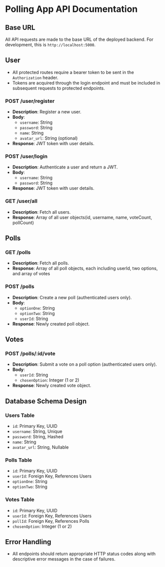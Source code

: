 # Polling App API Documentation

## Base URL

All API requests are made to the base URL of the deployed backend. For development, this is `http://localhost:5000`.

## User

- All protected routes require a bearer token to be sent in the `Authorization` header.
- Tokens are acquired through the login endpoint and must be included in subsequent requests to protected endpoints.

### POST /user/register

- **Description**: Register a new user.
- **Body**:
  - `username`: String
  - `password`: String
  - `name`: String
  - `avatar_url`: String (optional)
- **Response**: JWT token with user details.

### POST /user/login

- **Description**: Authenticate a user and return a JWT.
- **Body**:
  - `username`: String
  - `password`: String
- **Response**: JWT token with user details.

### GET /user/all

- **Description**: Fetch all users.
- **Response**: Array of all user objects(id, username, name, voteCount, pollCount)

## Polls

### GET /polls

- **Description**: Fetch all polls.
- **Response**: Array of all poll objects, each including userId, two options, and array of votes

### POST /polls

- **Description**: Create a new poll (authenticated users only).
- **Body**:
  - `optionOne`: String
  - `optionTwo`: String
  - `userId`: String
- **Response**: Newly created poll object.

## Votes

### POST /polls/:id/vote

- **Description**: Submit a vote on a poll option (authenticated users only).
- **Body**:
  - `userId`: String
  - `chosenOption`: Integer (1 or 2)
- **Response**: Newly created vote object.

## Database Schema Design

### Users Table

- `id`: Primary Key, UUID
- `username`: String, Unique
- `password`: String, Hashed
- `name`: String
- `avatar_url`: String, Nullable

### Polls Table

- `id`: Primary Key, UUID
- `userId`: Foreign Key, References Users
- `optionOne`: String
- `optionTwo`: String

### Votes Table

- `id`: Primary Key, UUID
- `userId`: Foreign Key, References Users
- `pollId`: Foreign Key, References Polls
- `chosenOption`: Integer (1 or 2)

## Error Handling

- All endpoints should return appropriate HTTP status codes along with descriptive error messages in the case of failures.
